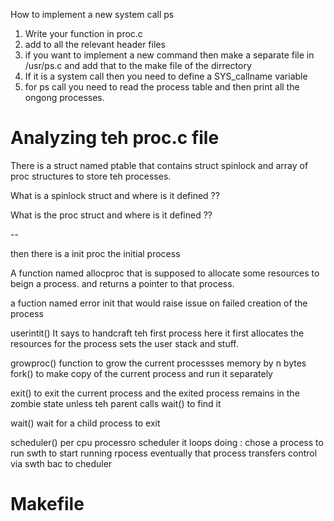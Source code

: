 How to implement a new system call ps
1) Write your function in proc.c
2) add to all the relevant header files
3) if you want to implement a new command then make a separate file in /usr/ps.c and add that to the make file of the dirrectory
4) If it is a system call then you need to define a SYS_callname variable
5) for ps call you need to read the process table and then print all the ongong processes.





# Analyzing teh proc.c file

There is a struct named ptable that contains struct spinlock and array of proc structures to store teh processes.

What is a spinlock struct  and where is it defined ??


What is the proc struct  and where is it defined ??



--

then there is a init proc the initial process

A function named allocproc that is supposed to allocate some resources to beign a process. and returns a pointer to that process.

a fuction named error init that would raise issue on failed creation of the process

userintit() It says to handcraft teh first process 
here it first allocates the resources for the process sets the user stack and stuff.

growproc() function to grow the current processses memory by n bytes
fork() to make copy of the current process and run it separately

exit() to exit the current process and the exited process remains in the zombie state unless teh parent calls wait() to find it 

wait()  wait for a child process to exit

scheduler() per cpu processro scheduler it loops doing :
chose a process to run swth to start running rpocess eventually that process transfers control via swth bac to cheduler


# Makefile

